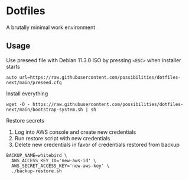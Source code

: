 # Dotfiles

A brutally minimal work environment

## Usage

Use preseed file with Debian 11.3.0 ISO by pressing `<ESC>` when installer starts

```
auto url=https://raw.githubusercontent.com/possibilities/dotfiles-next/main/preseed.cfg
```

Install everything

```
wget -O - https://raw.githubusercontent.com/possibilities/dotfiles-next/main/bootstrap-system.sh | sh
```

Restore secrets

1. Log into AWS console and create new credentials
2. Run restore script with new credentials
3. Delete new credentials in favor of credentials restored from backup

```
BACKUP_NAME=whitebird \
  AWS_ACCESS_KEY_ID='new-aws-id' \
  AWS_SECRET_ACCESS_KEY='new-aws-key' \
  ./backup-restore.sh
```
